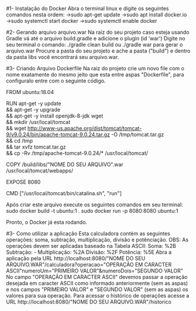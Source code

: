 #1- Instalação do Docker
Abra o terminal linux e digite os seguintes comandos nesta ordem:
->sudo apt-get update
->sudo apt install docker.io
->sudo systemctl start docker
->sudo systemctl enable docker

#2- Gerando arquivo arquivo.war
Na raiz do seu projeto caso esteja usando Gradle vá até o arquivo build.gradle e adicione o plugin (id 'war')
Digite no seu terminal o comando: ./gradle clean build ou ./gradle war para gerar o arquivo.war
Procure a pasta do seu projeto e ache a pasta ("build") e dentro da pasta libs você encontrará seu arquivo.war.

#3- Criando Arquivo Dockerfile
Na raiz do projeto crie um novo file com o nome exatamente do mesmo jeito que esta entre aspas "Dockerfile", para configuralo entre com o seguinte código.

FROM ubuntu:18.04

RUN apt-get -y update \
  && apt-get -y upgrade \
  && apt-get -y install openjdk-8-jdk wget \
  && mkdir /usr/local/tomcat \
  && wget http://www-us.apache.org/dist/tomcat/tomcat-9/v9.0.24/bin/apache-tomcat-9.0.24.tar.gz -O /tmp/tomcat.tar.gz \
  && cd /tmp \
  && tar xvfz tomcat.tar.gz \
  && cp -Rv /tmp/apache-tomcat-9.0.24/* /usr/local/tomcat/

COPY /build/libs/"NOME DO SEU ARQUIVO".war /usr/local/tomcat/webapps/

EXPOSE 8080

CMD ["/usr/local/tomcat/bin/catalina.sh", "run"]

Após criar este arquivo execute os seguintes comandos em seu terminal: 
sudo docker build -t ubuntu:1 .
sudo docker run -p 8080:8080 ubuntu:1

Pronto, o Docker já esta rodando.

#3- Como utilizar a aplicação
Esta calculadora contém as seguintes operações: soma, subtração, multiplicação, divisão e potênciação. OBS: As operações devem ser aplicadas baseado na Tabela ASCII: 
Soma: %2B 
Subtração: - 
Multiplicação: %2A 
Divisão: %2F 
Potência: %5E
Abra a aplicação pela URL http://localhost:8080/"NOME DO SEU ARQUIVO.WAR"/calculadora?operacao="OPERAÇÃO EM CARACTER ASCII"numeroUm="PRIMEIRO VALOR"&numeroDois="SEGUNDO VALOR"
No campo "OPERAÇÃO EM CARACTER ASCII" devemos passar a operação desejada em caracter ASCII como informado anteriormente (sem as aspas) e nos campos "PRIMEIRO VALOR" e "SEGUNDO VALOR" (sem as aspas) os valores para sua operação.
Para acessar o histórico de operações acesse a URL http://localhost:8080/"NOME DO SEU ARQUIVO.WAR"/historico